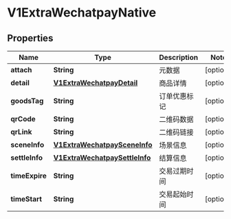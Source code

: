 
# V1ExtraWechatpayNative

## Properties
Name | Type | Description | Notes
------------ | ------------- | ------------- | -------------
**attach** | **String** | 元数据 |  [optional]
**detail** | [**V1ExtraWechatpayDetail**](V1ExtraWechatpayDetail.md) | 商品详情 |  [optional]
**goodsTag** | **String** | 订单优惠标记 |  [optional]
**qrCode** | **String** | 二维码数据 |  [optional]
**qrLink** | **String** | 二维码链接 |  [optional]
**sceneInfo** | [**V1ExtraWechatpaySceneInfo**](V1ExtraWechatpaySceneInfo.md) | 场景信息 |  [optional]
**settleInfo** | [**V1ExtraWechatpaySettleInfo**](V1ExtraWechatpaySettleInfo.md) | 结算信息 |  [optional]
**timeExpire** | **String** | 交易过期时间 |  [optional]
**timeStart** | **String** | 交易起始时间 |  [optional]



